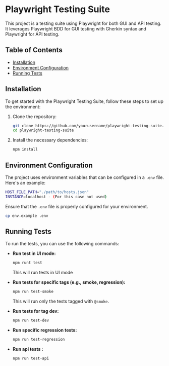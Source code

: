 # Playwright Testing Suite

This project is a testing suite using Playwright for both GUI and API testing. It leverages Playwright BDD for GUI testing with Gherkin syntax and Playwright for API testing.
## Table of Contents

- [Installation](#installation)
- [Environment Configuration](#environment-configuration)
- [Running Tests](#running-tests)


## Installation

To get started with the Playwright Testing Suite, follow these steps to set up the environment:

1. Clone the repository:

   ```bash
   git clone https://github.com/yourusername/playwright-testing-suite.git
   cd playwright-testing-suite
   ```

2. Install the necessary dependencies:

   ```bash
   npm install
   ```

## Environment Configuration

The project uses environment variables that can be configured in a `.env` file. Here's an example:

```bash
HOST_FILE_PATH="./path/to/hosts.json"
INSTANCE=localhost - (For this case not used)
```

Ensure that the `.env` file is properly configured for your environment.
```bash
cp env.example .env
```

## Running Tests

To run the tests, you can use the following commands:

- **Run test in UI mode:**

   ```bash
   npm runt test
   ```

  This will run tests in UI mode

- **Run tests for specific tags (e.g., smoke, regression):**

   ```bash
   npm run test-smoke
   ```

  This will run only the tests tagged with `@smoke`.

- **Run tests for tag dev:**

   ```bash
   npm run test-dev
   ```

- **Run specific regression tests:**

   ```bash
   npm run test-regression
   ```
- **Run api tests :**

   ```bash
   npm run test-api
   ```
